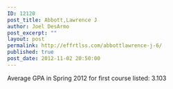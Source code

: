 ```yaml
---
ID: 12120
post_title: Abbott,Lawrence J
author: Joel DesArmo
post_excerpt: ""
layout: post
permalink: http://effrtlss.com/abbottlawrence-j-6/
published: true
post_date: 2012-11-02 20:50:00
---
```

<p>Average GPA in Spring 2012 for first course listed: 3.103</p>